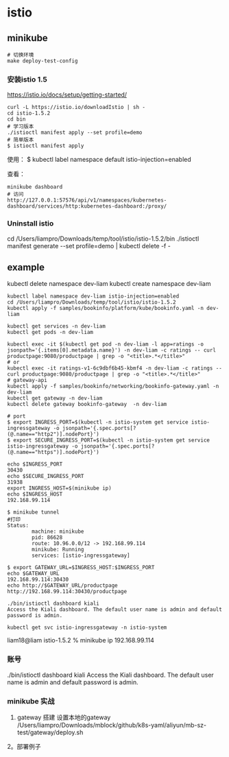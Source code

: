 # istio

## minikube

```shell script
# 切换环境
make deploy-test-config
```

### 安装istio 1.5

https://istio.io/docs/setup/getting-started/

```shell script
curl -L https://istio.io/downloadIstio | sh -
cd istio-1.5.2
cd bin
# 学习版本
./istioctl manifest apply --set profile=demo
# 简单版本
$ istioctl manifest apply 
```
使用：
$ kubectl label namespace default istio-injection=enabled

查看：
```shell script
minikube dashboard
# 访问
http://127.0.0.1:57576/api/v1/namespaces/kubernetes-dashboard/services/http:kubernetes-dashboard:/proxy/
```

### Uninstall istio

cd /Users/liampro/Downloads/temp/tool/istio/istio-1.5.2/bin
./istioctl manifest generate --set profile=demo | kubectl delete -f -

## example

kubectl delete namespace dev-liam
kubectl create namespace dev-liam

```shell script
kubectl label namespace dev-liam istio-injection=enabled
cd /Users/liampro/Downloads/temp/tool/istio/istio-1.5.2
kubectl apply -f samples/bookinfo/platform/kube/bookinfo.yaml -n dev-liam

kubectl get services -n dev-liam
kubectl get pods -n dev-liam

kubectl exec -it $(kubectl get pod -n dev-liam -l app=ratings -o jsonpath='{.items[0].metadata.name}') -n dev-liam -c ratings -- curl productpage:9080/productpage | grep -o "<title>.*</title>" 
# or
kubectl exec -it ratings-v1-6c9dbf6b45-kbmf4 -n dev-liam -c ratings -- curl productpage:9080/productpage | grep -o "<title>.*</title>" 
# gateway-api
kubectl apply -f samples/bookinfo/networking/bookinfo-gateway.yaml -n dev-liam
kubectl get gateway -n dev-liam
kubectl delete gateway bookinfo-gateway  -n dev-liam

# port
$ export INGRESS_PORT=$(kubectl -n istio-system get service istio-ingressgateway -o jsonpath='{.spec.ports[?(@.name=="http2")].nodePort}')
$ export SECURE_INGRESS_PORT=$(kubectl -n istio-system get service istio-ingressgateway -o jsonpath='{.spec.ports[?(@.name=="https")].nodePort}')

echo $INGRESS_PORT
30430
echo $SECURE_INGRESS_PORT
31938
export INGRESS_HOST=$(minikube ip)
echo $INGRESS_HOST
192.168.99.114

$ minikube tunnel
#打印
Status: 
        machine: minikube
        pid: 86628
        route: 10.96.0.0/12 -> 192.168.99.114
        minikube: Running
        services: [istio-ingressgateway]

$ export GATEWAY_URL=$INGRESS_HOST:$INGRESS_PORT
echo $GATEWAY_URL
192.168.99.114:30430
echo http://$GATEWAY_URL/productpage
http://192.168.99.114:30430/productpage

./bin/istioctl dashboard kiali
Access the Kiali dashboard. The default user name is admin and default password is admin.

kubectl get svc istio-ingressgateway -n istio-system

```

liam18@liam istio-1.5.2 % minikube ip
192.168.99.114



### 账号

./bin/istioctl dashboard kiali
Access the Kiali dashboard. The default user name is admin and default password is admin.

### minikube 实战

1. gateway 搭建
设置本地的gateway
/Users/liampro/Downloads/mblock/github/k8s-yaml/aliyun/mb-sz-test/gateway/deploy.sh

2。部署例子



